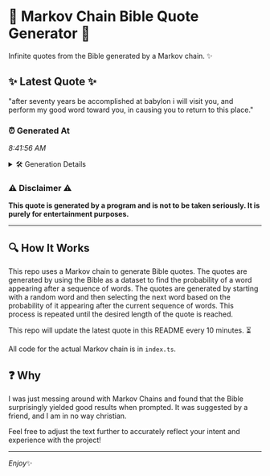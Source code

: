 # 📖 Markov Chain Bible Quote Generator 📖

Infinite quotes from the Bible generated by a Markov chain. ✨

## ✨ Latest Quote ✨
"after seventy years be accomplished at babylon i will visit you, and perform my good word toward you, in causing you to return to this place."

### ⏰ Generated At
*8:41:56 AM*

<details>
    <summary>🛠️ Generation Details</summary>
    <p>
        <strong>🌱 Seed:</strong> after<br>
        <strong>🔄 Iterations:</strong> 25<br>
        <strong>📜 Context History:</strong><br>[ after ]: seventy<br>[ after, seventy ]: years<br>[ after, seventy, years ]: be<br>[ after, seventy, years, be ]: accomplished<br>[ after, seventy, years, be, accomplished ]: at<br>[ after, seventy, years, be, accomplished, at ]: babylon<br>[ seventy, years, be, accomplished, at, babylon ]: i<br>[ years, be, accomplished, at, babylon, i ]: will<br>[ be, accomplished, at, babylon, i, will ]: visit<br>[ accomplished, at, babylon, i, will, visit ]: you,<br>[ at, babylon, i, will, visit, you, ]: and<br>[ babylon, i, will, visit, you,, and ]: perform<br>[ i, will, visit, you,, and, perform ]: my<br>[ will, visit, you,, and, perform, my ]: good<br>[ visit, you,, and, perform, my, good ]: word<br>[ you,, and, perform, my, good, word ]: toward<br>[ and, perform, my, good, word, toward ]: you,<br>[ perform, my, good, word, toward, you, ]: in<br>[ my, good, word, toward, you,, in ]: causing<br>[ good, word, toward, you,, in, causing ]: you<br>[ word, toward, you,, in, causing, you ]: to<br>[ toward, you,, in, causing, you, to ]: return<br>[ you,, in, causing, you, to, return ]: to<br>[ in, causing, you, to, return, to ]: this<br>[ causing, you, to, return, to, this ]: place.<br>
    </p>
</details>

### ⚠️ Disclaimer ⚠️
**This quote is generated by a program and is not to be taken seriously. It is purely for entertainment purposes.**

---

## 🔍 How It Works

This repo uses a Markov chain to generate Bible quotes. The quotes are generated by using the Bible as a dataset to find the probability of a word appearing after a sequence of words. The quotes are generated by starting with a random word and then selecting the next word based on the probability of it appearing after the current sequence of words. This process is repeated until the desired length of the quote is reached.

This repo will update the latest quote in this README every 10 minutes. ⏳

All code for the actual Markov chain is in `index.ts`.

## ❓ Why

I was just messing around with Markov Chains and found that the Bible surprisingly yielded good results when prompted. 
It was suggested by a friend, and I am in no way christian.

Feel free to adjust the text further to accurately reflect your intent and experience with the project!

---

*Enjoy*✨
